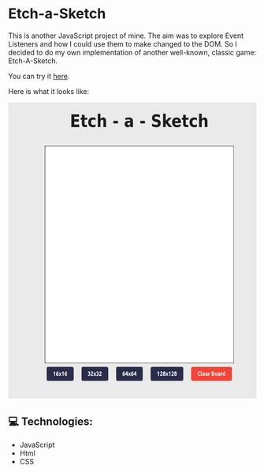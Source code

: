 # Etch-a-Sketch

<p> This is another JavaScript project of mine. The aim was to explore Event Listeners and how I could use them to make changed to the DOM. So I decided to do my own implementation of another well-known, classic game: Etch-A-Sketch.
<p> You can try it <a href="https://amarques02.github.io/Etch-a-Sketch/">here</a>.</p>
<p> Here is what it looks like: </p>
<img style="height: 600px;" src ="img/landingpage.png" alt="Homepage of the website">
<h2> 💻 Technologies:</h2>
<ul>
	<li>JavaScript</li>
	<li>Html</li>
	<li>CSS</li>
</ul>
